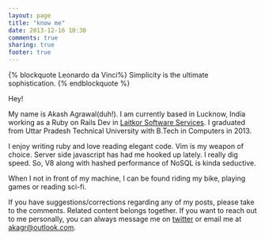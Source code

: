 ```yaml
---
layout: page
title: "know me"
date: 2013-12-16 10:30
comments: true
sharing: true
footer: true
---
```

{% blockquote Leonardo da Vinci%}
Simplicity is the ultimate sophistication.
{% endblockquote %}

Hey!

My name is Akash Agrawal(duh!). I am currently based in Lucknow, India working as a Ruby on Rails Dev in [Laitkor Software Services](http://laitkor.com). I graduated from Uttar Pradesh Technical University with B.Tech in Computers in 2013.

I enjoy writing ruby and love reading elegant code. Vim is my weapon of choice. Server side javascript has had me hooked up lately. I really dig speed. So, V8 along with hashed performance of NoSQL is kinda seductive. 

When I not in front of my machine, I can be found riding my bike, playing games or reading sci-fi.

If you have suggestions/corrections regarding any of my posts, please take to the comments. Related content belongs together. If you want to reach out to me personally, you can always message me on [twitter](http://twitter.com/akshagrwl) or email me at [akagr@outlook.com](mailto:akagr@outlook.com).


